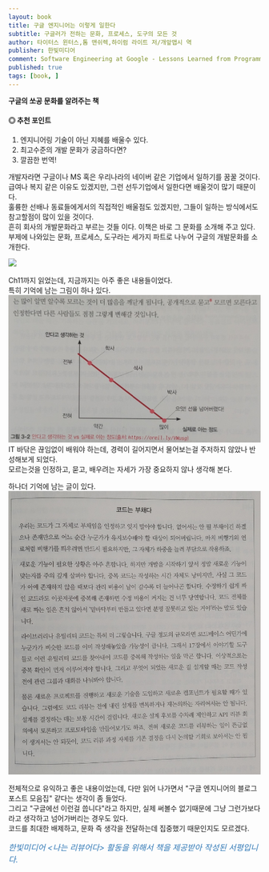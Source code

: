 ```yaml
---
layout: book
title: 구글 엔지니어는 이렇게 일한다
subtitle: 구글러가 전하는 문화, 프로세스, 도구의 모든 것
author: 타이터스 윈터스,톰 맨쉬렉,하이럼 라이트 저/개앞맵시 역
publisher: 한빛미디어
comment: Software Engineering at Google - Lessons Learned from Programming Over Time
published: true
tags: [book, ]
---
```


**구글의 쏘공 문화를 알려주는 책**

#### ◎ 추천 포인트
1. 엔지니어링 기술이 아닌 지혜를 배울수 있다.
2. 최고수준의 개발 문화가 궁금하다면?
3. 깔끔한 번역!


<p></p>

개발자라면 구글이나 MS 혹은 우리나라의 네이버 같은 기업에서 일하기를 꿈꿀 것이다.  
급여나 복지 같은 이유도 있겠지만, 그런 선두기업에서 일한다면 배울것이 많기 때문이다.  
훌륭한 선배나 동료들에게서의 직접적인 배울점도 있겠지만, 그들이 일하는 방식에서도 참고할점이 많이 있을 것이다.  
흔히 회사의 개발문화라고 부르는 것들 이다.
이책은 바로 그 문화를 소개해 주고 있다.  
부제에 나와있는 문화, 프로세스, 도구라는 세가지 파트로 나누어 구글의 개발문화를 소개한다.  

![](../../img/2022-05-29-%20구글%20엔지니어는%20이렇게%20일한다/3.jpg)


Ch11까지 읽었는데, 지금까지는 아주 좋은 내용들이었다.  
특히 기억에 남는 그림이 하나 있다.  
![](../../img/2022-05-29-구글%20엔지니어는%20이렇게%20일한다/1.jpg)  
IT 바닦은 끊임없이 배워야 하는데, 경력이 길어지면서 물어보는걸 주저하지 않았나 반성해보게 되었다.  
모르는것을 인정하고, 묻고, 배우려는 자세가 가장 중요하지 않나 생각해 본다.  

하나더 기억에 남는 글이 있다.  
![](../../img/2022-05-29-구글%20엔지니어는%20이렇게%20일한다/2.jpg)  

전체적으로 유익하고 좋은 내용이었는데, 다만 읽어 나가면서 "구글 엔지니어의 블로그 포스트 모음집" 같다는 생각이 좀 들었다.  
그리고 "구글에선 이런걸 씁니다"라고 하지만, 실제 써볼수 없기때문에 그냥 그런가보다 라고 생각하고 넘어가버리는 경우도 있다.    
코드를 최대한 배제하고, 문화 즉 생각을 전달하는데 집중했기 때문인지도 모르겠다.  



<p></p>
<p style="color: #337ab7;font-size: medium;"><em>한빛미디어 &lt;나는 리뷰어다&gt; 활동을 위해서 책을 제공받아 작성된 서평입니다.</em></p>
<p></p>

